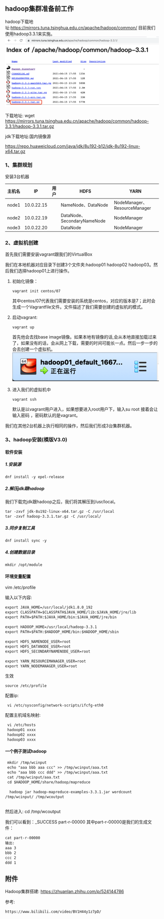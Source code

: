 ## hadoop集群准备前工作  

  hadoop下载地址:https://mirrors.tuna.tsinghua.edu.cn/apache/hadoop/common/
目前我们使用hadoop3.3.1来实施。  
![images](./images/1.png)  

  下载地址: wget https://mirrors.tuna.tsinghua.edu.cn/apache/hadoop/common/hadoop-3.3.1/hadoop-3.3.1.tar.gz

  jdk下载地址:国内镜像源

https://repo.huaweicloud.com/java/jdk/8u192-b12/jdk-8u192-linux-x64.tar.gz

 

### 1、集群规划
  安装3台机器  
  
| 主机名 | IP         | 用户 | HDFS                        | YARN                         |
| ------ | ---------- | ---- | --------------------------- | ---------------------------- |
| node1  | 10.0.22.15 |      | NameNode、DataNode          | NodeManager、ResourceManager |
| node2  | 10.0.22.19 |      | DataNode、SecondaryNameNode | NodeManager                  |
| node3  | 10.0.22.20 |      | DataNode                    | NodeManager                  |



### 2、虚拟机创建

   首先我们需要安装vagrant跟我们的VirtualBox

   我们在本地机器对应目录下创建3个文件夹:hadoop01	hadoop02	hadoop03。然后我们选择hadoop01上进行操作。

1. 初始化镜像：

   ```shell
   vagrant init centos/07
   ```

   其中centos/07代表我们需要安装的系统是centos，对应的版本是7；此时会生成一个Vagrantfile文件。文件描述了我们需要创建的虚拟机的模式。

2. 启动vagrant:

   ```
   vagrant up
   ```

   首先他会去找base image镜像。如果本地有镜像的话,会从本地直接加载过来了，如果没有的话，会从网上下载，需要的时间可能长一点。然后一步一步的会去创建一个虚拟机。
    ![](./images/2.png)

3. 进入我们的虚拟机中

   ```
   vagrant ssh
   ```

   默认是以vagrant用户进入，如果想要进入root用户下，输入su root
   接着会让输入密码 ，密码默认的是vagrant。

我们在其他2台机器上执行相同的操作，然后我们形成3台集群机器。

### 3、hadoop安装(模版V3.0)

####  软件安装

##### 1.安装源

```
dnf install -y epel-release
```

##### 2.解压jdk跟hadoop

我们下载完jdk跟hadoop之后，我们将其解压到/usr/local。

```
tar -zxvf jdk-8u192-linux-x64.tar.gz -C /usr/local
tar -zxvf hadoop-3.3.1.tar.gz -C /usr/local/
```

##### 3.同步复制工具

```
dnf install sync -y
```

##### 4.创建数据目录

```
mkdir /opt/module
```

#### 环境变量配置

vim /etc/profile

输入以下内容:

```
export JAVA_HOME=/usr/local/jdk1.8.0_192
export CLASSPATH=$CLASSPATH$JAVA_HOME/lib:$JAVA_HOME/jre/lib
export PATH=$PATH:$JAVA_HOME/bin:$JAVA_HOME/jre/bin

export HADOOP_HOME=/usr/local/hadoop-3.3.1
export PATH=$PATH:$HADOOP_HOME/bin:$HADOOP_HOME/sbin

export HDFS_NAMENODE_USER=root
export HDFS_DATANODE_USER=root
export HDFS_SECONDARYNAMENODE_USER=root

export YARN_RESOURCEMANAGER_USER=root
export YARN_NODEMANAGER_USER=root
```



生效

```
source /etc/profile
```



配置ip:

```
 vi /etc/sysconfig/network-scripts/ifcfg-eth0 
```

配置主机域名映射:

```
 vi /etc/hosts
 hadoop01 xxxx
 hadoop02 xxxx
 hadoop03 xxxx
```



#### 一个例子测试hadoop

```
 mkdir /tmp/wcinput
 echo "aaa bbb aaa ccc" >> /tmp/wcinput/aaa.txt
 echo "aaa bbb ccc ddd" >> /tmp/wcinput/aaa.txt
 cat /tmp/wcinput/aaa.txt 
 cd $HADOOP_HOME/share/hadoop/mapreduce
 
  hadoop jar hadoop-mapreduce-examples-3.3.1.jar wordcount /tmp/wcinput/ /tmp/wcoutput
 
```

然后进入: cd /tmp/wcoutput 

我们可以看到：_SUCCESS	part-r-00000 其中part-r-00000是我们的生成文件：

```
cat part-r-00000 
输出:
aaa	3
bbb	2
ccc	2
ddd	1
```




## 附件
Hadoop集群搭建:
https://zhuanlan.zhihu.com/p/524144786

参考:
```renderscript
https://www.bilibili.com/video/BV1H44y1z7pD/
```
